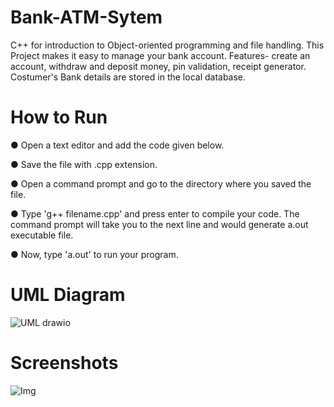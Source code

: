# Bank-ATM-Sytem
C++ for introduction to Object-oriented programming and file handling. This Project makes it easy to manage your bank account. Features- create an account, withdraw and deposit money, pin validation, receipt generator. Costumer's Bank details are stored in the local database.

# How to Run

● Open a text editor and add the code given below.

● Save the file with .cpp extension.

● Open a command prompt and go to the directory where you saved the file.

● Type 'g++ filename.cpp' and press enter to compile your code. The command prompt will take you to the next line and would generate a.out executable file.

● Now, type 'a.out' to run your program.

# UML Diagram

![UML drawio](https://github.com/Shreya1201/Bank-ATM-Sytem/assets/93670796/bae10268-d237-4437-b62d-aca7e9c19f7d)

# Screenshots

![Img](https://github.com/Shreya1201/Bank-ATM-Sytem/assets/93670796/70fe2eaa-30da-4b4f-8e9c-a15ae0515d10)

